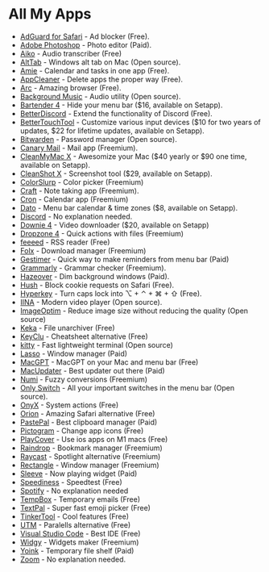 # All My Apps

- [AdGuard for Safari](https://adguard.com/en/adguard-safari/overview.html) - Ad blocker (Free).
- [Adobe Photoshop](https://www.adobe.com/products/photoshop.html) - Photo editor (Paid).
- [Aiko](https://sindresorhus.com/aiko) - Audio transcriber (Free)
- [AltTab](https://alt-tab-macos.netlify.app/) - Windows alt tab on Mac (Open source).
- [Amie](https://www.amie.so/) - Calendar and tasks in one app (Free).
- [AppCleaner](https://freemacsoft.net/appcleaner/) - Delete apps the proper way (Free).
- [Arc](arc.net) - Amazing browser (Free).
- [Background Music](https://github.com/kyleneideck/BackgroundMusic) - Audio utility (Open source).
- [Bartender 4](https://www.macbartender.com/) - Hide your menu bar ($16, available on Setapp).
- [BetterDiscord](https://betterdiscord.app/) - Extend the functionality of Discord (Free).
- [BetterTouchTool](https://folivora.ai/) - Customize various input devices ($10 for two years of updates, $22 for lifetime updates, available on Setapp).
- [Bitwarden](https://bitwarden.com/) - Password manager (Open source).
- [Canary Mail](https://canarymail.io/) - Mail app (Freemium).
- [CleanMyMac X](https://macpaw.com/cleanmymac) - Awesomize your Mac ($40 yearly or $90 one time, available on Setapp).
- [CleanShot X](https://cleanshot.com/) - Screenshot tool ($29, available on Setapp).
- [ColorSlurp](https://colorslurp.com/) - Color picker (Freemium)
- [Craft](https://www.craft.do/) - Note taking app (Freemium).
- [Cron](cron.com) - Calendar app (Freemium) 
- [Dato](https://sindresorhus.com/dato) - Menu bar calendar & time zones ($8, available on Setapp).
- [Discord](discord.com) - No explanation needed.
- [Downie 4](https://software.charliemonroe.net/downie/) - Video downloader ($20, available on Setapp)
- [Dropzone 4](https://aptonic.com/) - Quick actions with files (Freemium)
- [feeeed](https://feeeed.nateparrott.com/) - RSS reader (Free)
- [Folx](https://www.mac-downloader.com/) - Download manager (Freemium)
- [Gestimer](https://maddin.io/gestimer/) - Quick way to make reminders from menu bar (Paid)
- [Grammarly](https://www.grammarly.com/) - Grammar checker (Freemium).
- [Hazeover](https://hazeover.com/) - Dim background windows (Paid).
- [Hush](https://oblador.github.io/hush/) - Block cookie requests on Safari (Free).
- [Hyperkey](https://hyperkey.app/) - Turn caps lock into ⌥ + ⌃ + ⌘ + ⇧ (Free).
- [IINA](https://iina.io/) - Modern video player (Open source).
- [ImageOptim](https://imageoptim.com/mac) - Reduce image size without reducing the quality (Open source)
- [Keka](https://www.keka.io/en/) - File unarchiver (Free)
- [KeyClu](https://github.com/Anze/KeyCluCask/) - Cheatsheet alternative (Free)
- [kitty](https://sw.kovidgoyal.net/kitty/) - Fast lightweight terminal (Open source)
- [Lasso](https://thelasso.app/) - Window manager (Paid)
- [MacGPT](https://www.macgpt.com/) - MacGPT on your Mac and menu bar (Free)
- [MacUpdater](https://www.corecode.io/macupdater/) - Best updater out there (Paid)
- [Numi](https://numi.app/) - Fuzzy conversions (Freemium)
- [Only Switch](https://www.jacklandrin.com/2021/12/01/onlyswitch/) - All your important switches in the menu bar (Open source).
- [OnyX](https://www.titanium-software.fr/en/onyx.html) - System actions (Free)
- [Orion](https://browser.kagi.com/) - Amazing Safari alternative (Free)
- [PastePal](https://onmyway133.com/pastepal/) - Best clipboard manager (Paid)
- [Pictogram](https://pictogramapp.com/) - Change app icons (Free)
- [PlayCover](https://playcover.io/) - Use ios apps on M1 macs (Free)
- [Raindrop](https://raindrop.io/) - Bookmark manager (Freemium)
- [Raycast](https://www.raycast.com/) - Spotlight alternative (Freemium)
- [Rectangle](https://rectangleapp.com/) - Window manager (Freemium)
- [Sleeve](https://replay.software/sleeve) - Now playing widget (Paid)
- [Speediness](https://sindresorhus.com/speediness) - Speedtest (Free)
- [Spotify](https://spotify.com/) - No explanation needed 
- [TempBox](https://tempbox.waseem.works/) - Temporary emails (Free)
- [TextPal](https://www.textpal.app/) - Super fast emoji picker (Free)
- [TinkerTool](http://www.bresink.com/osx/TinkerTool.html) - Cool features (Free)
- [UTM](https://mac.getutm.app/) - Paralells alternative (Free)
- [Visual Studio Code](https://code.visualstudio.com/) - Best IDE (Free)
- [Widgy](https://apps.apple.com/us/app/widgy-widgets-home-lock-watch/id1524540481) - Widgets maker (Freemium)
- [Yoink](https://eternalstorms.at/yoink/mac/) - Temporary file shelf (Paid)
- [Zoom](https://zoom.us/) - No explanation needed.


